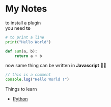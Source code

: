 # My Notes  
to install a plugin  
you need **to**

<!-- ![my image](https://scontent.fccu3-1.fna.fbcdn.net/v/t1.6435-9/61322866_412735579574972_411986289668128768_n.png?_nc_cat=101&ccb=1-5&_nc_sid=e3f864&_nc_ohc=cdKheZOd3iEAX8F6Mw0&_nc_ht=scontent.fccu3-1.fna&oh=00_AT8RgmyDlDYg8-ihtK4vW-goBWV5y-2UUXgBxC_sSMe8DQ&oe=6242859E) -->

```python
# to print a line
print("Hello World")

def sum(a, b):
    return a + b

```

now same thing can be written in **Javascript** 👩‍💻  

```javascript
// this is a comment 
console.log("Hello World !")

```

Things to learn  
- [Python](https://www.youtube.com/channel/UCScqR8ceD5w-pEQRNtFwzcQ)


